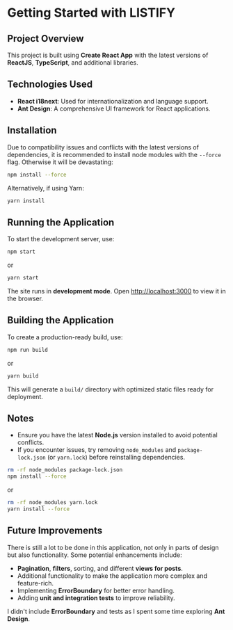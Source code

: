 # Getting Started with LISTIFY

## Project Overview
This project is built using **Create React App** with the latest versions of **ReactJS**, **TypeScript**, and additional libraries.

## Technologies Used
- **React i18next**: Used for internationalization and language support.
- **Ant Design**: A comprehensive UI framework for React applications.

## Installation
Due to compatibility issues and conflicts with the latest versions of dependencies, it is recommended to install node modules with the `--force` flag. Оtherwise it will be devastating:

```sh
npm install --force
```

Alternatively, if using Yarn:

```sh
yarn install
```

## Running the Application
To start the development server, use:

```sh
npm start
```

or

```sh
yarn start
```

The site runs in **development mode**. Open [http://localhost:3000](http://localhost:3000) to view it in the browser.

## Building the Application
To create a production-ready build, use:

```sh
npm run build
```

or

```sh
yarn build
```

This will generate a `build/` directory with optimized static files ready for deployment.

## Notes
- Ensure you have the latest **Node.js** version installed to avoid potential conflicts.
- If you encounter issues, try removing `node_modules` and `package-lock.json` (or `yarn.lock`) before reinstalling dependencies.

```sh
rm -rf node_modules package-lock.json
npm install --force
```

or

```sh
rm -rf node_modules yarn.lock
yarn install --force
```

## Future Improvements
There is still a lot to be done in this application, not only in parts of design but also functionality. 
Some potential enhancements include:
- **Pagination**, **filters**, sorting, and different **views for posts**.
- Additional functionality to make the application more complex and feature-rich.
- Implementing **ErrorBoundary** for better error handling.
- Adding **unit and integration tests** to improve reliability.

I didn't include **ErrorBoundary** and tests as I spent some time exploring **Ant Design**.



